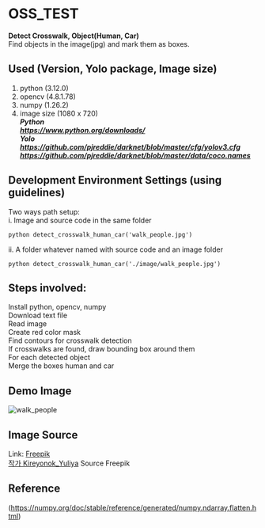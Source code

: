 # OSS_TEST  
**Detect Crosswalk, Object(Human, Car)**  
Find objects in the image(jpg) and mark them as boxes.
  
## Used (Version, Yolo package, Image size)
1. python (3.12.0)  
2. opencv (4.8.1.78)  
3. numpy (1.26.2)  
4. image size (1080 x 720)  
***Python  
https://www.python.org/downloads/  
Yolo  
https://github.com/pjreddie/darknet/blob/master/cfg/yolov3.cfg
https://github.com/pjreddie/darknet/blob/master/data/coco.names***  

## Development Environment Settings (using guidelines)
Two ways path setup:  
i. Image and source code in the same folder  
  ```
  python detect_crosswalk_human_car('walk_people.jpg')
  ```  
ii. A folder whatever named with source code and an image folder  
  ```
python detect_crosswalk_human_car('./image/walk_people.jpg')  
  ```  
## Steps involved:
Install python, opencv, numpy  
Download text file  
Read image  
Create red color mask  
Find contours for crosswalk detection  
If crosswalks are found, draw bounding box around them  
For each detected object  
Merge the boxes human and car

## Demo Image
![walk_people](https://github.com/puzzlelzzup/OSS_TEST/assets/95035903/399e4aba-3968-49e9-8410-7833215e589d)  

## Image Source
Link: [Freepik](https://kr.freepik.com/free-photo/stylish-young-couple-posing-outdoors-a-young-man-with-a-bristle-in-a-cap-with-a-girl-with-long-hair-happy-young-people-are-walking-around-the-city-portrait-close-up_1210198.htm#page=3&query=%EA%B1%B0%EB%A6%AC%EB%A5%BC%20%EA%B1%B7%EB%8A%94%20%EC%82%AC%EB%9E%8C%EB%93%A4&position=25&from_view=keyword&track=ais&uuid=d327b96e-8d01-4496-9e12-678e18186db2)  
<a href="https://kr.freepik.com/free-photo/stylish-young-couple-posing-outdoors-a-young-man-with-a-bristle-in-a-cap-with-a-girl-with-long-hair-happy-young-people-are-walking-around-the-city-portrait-close-up_1210198.htm#page=3&query=%EA%B1%B0%EB%A6%AC%EB%A5%BC%20%EA%B1%B7%EB%8A%94%20%EC%82%AC%EB%9E%8C%EB%93%A4&position=25&from_view=keyword&track=ais&uuid=d327b96e-8d01-4496-9e12-678e18186db2">작가 Kireyonok_Yuliya</a> Source Freepik  

## Reference
(https://numpy.org/doc/stable/reference/generated/numpy.ndarray.flatten.html)
